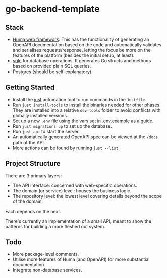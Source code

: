# go-backend-template
## Stack
- [Huma web framework](https://huma.rocks/): This has the functionality of generating an OpenAPI documentation based on the code and automatically validates and serialises requests/response, letting the focus be more on the features of the platform (besides the initial setup, at least).
- [sqlc](https://sqlc.dev/) for database operations. It generates Go structs and methods based on provided plain SQL queries.
- Postgres (should be self-explanatory).

## Getting Started
- Install the [just](https://just.systems/) automation tool to run commands in the `Justfile`.
- Run `just install-tools` to install the binaries needed for other phases. They are installed into a relative `dev-tools` folder to avoid conflicts with globally installed versions.
- Set up a new `.env` file using the vars set in .env.example as a guide.
- Run `just migrations up` to set up the database.
- Run `just api` to start the server.
- An automatically generated OpenAPI spec can be viewed at the `/docs` path of the API.
- More actions can be found by running `just --list`.

## Project Structure
There are 3 primary layers:
- The API interface: concerned with web-specific operations.
- The domain (or service) level: houses the business logic.
- The repository level: the lowest level covering details beyond the scope of the domain.

Each depends on the next.

There's currently an implementation of a small API, meant to show the patterns for building a more fleshed out system.

## Todo
- More package-level comments.
- Utilise more features of Huma (and OpenAPI) for more substantial documentation.
- Integrate non-database services.